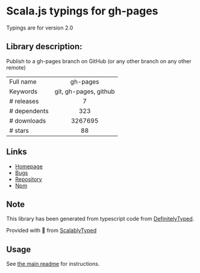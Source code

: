 
# Scala.js typings for gh-pages

Typings are for version 2.0

## Library description:
Publish to a gh-pages branch on GitHub (or any other branch on any other remote)

|                    |                 |
| ------------------ | :-------------: |
| Full name          | gh-pages |
| Keywords           | git, gh-pages, github |
| # releases         | 7 |
| # dependents       | 323 |
| # downloads        | 3267695 |
| # stars            | 88 |

## Links
- [Homepage](https://github.com/tschaub/gh-pages)
- [Bugs](https://github.com/tschaub/gh-pages/issues)
- [Repository](https://github.com/tschaub/gh-pages)
- [Npm](https://www.npmjs.com/package/gh-pages)
    


## Note
This library has been generated from typescript code from [DefinitelyTyped](https://definitelytyped.org).

Provided with :purple_heart: from [ScalablyTyped](https://github.com/oyvindberg/ScalablyTyped)

## Usage
See [the main readme](../../readme.md) for instructions.


